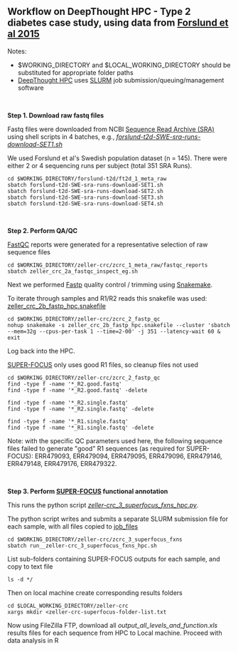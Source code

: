 ## Workflow on DeepThought HPC - Type 2 diabetes case study, using data from [Forslund et al 2015](https://doi.org/10.1038/nature15766)

Notes:
- $WORKING_DIRECTORY and $LOCAL_WORKING_DIRECTORY should be substituted for appropriate folder paths
- [DeepThought HPC](https://deepthoughtdocs.flinders.edu.au/en/latest/) uses [SLURM](https://deepthoughtdocs.flinders.edu.au/en/latest/SLURM/SLURMIntro.html) job submission/queuing/management software

&nbsp;

**Step 1. Download raw fastq files**

Fastq files were downloaded from NCBI [Sequence Read Archive (SRA)](https://www.ncbi.nlm.nih.gov/sra) using shell scripts in 4 batches, e.g., *[forslund-t2d-SWE-sra-runs-download-SET1.sh](ft2d_1_meta_raw/forslund-t2d-SWE-sra-runs-download-SET1.sh)*

We used Forslund et al's Swedish population dataset (n = 145). 
There were either 2 or 4 sequencing runs per subject (total 351 SRA Runs).


```Shell
cd $WORKING_DIRECTORY/forslund-t2d/ft2d_1_meta_raw
sbatch forslund-t2d-SWE-sra-runs-download-SET1.sh
sbatch forslund-t2d-SWE-sra-runs-download-SET2.sh
sbatch forslund-t2d-SWE-sra-runs-download-SET3.sh
sbatch forslund-t2d-SWE-sra-runs-download-SET4.sh
```

&nbsp;

**Step 2. Perform QA/QC**

[FastQC](https://www.bioinformatics.babraham.ac.uk/projects/fastqc/) reports were generated for a representative selection of raw sequence files

```Shell
cd $WORKING_DIRECTORY/zeller-crc/zcrc_1_meta_raw/fastqc_reports
sbatch zeller_crc_2a_fastqc_inspect_eg.sh
```

Next we performed [Fastp](https://github.com/OpenGene/fastp) quality control / trimming using [Snakemake](https://snakemake.github.io/).

To iterate through samples and R1/R2 reads this snakefile was used: [zeller_crc_2b_fastp_hpc.snakefile](zcrc_2_fastp_qc/zeller_crc_2b_fastp_hpc.snakefile)

```Shell 
cd $WORKING_DIRECTORY/zeller-crc/zcrc_2_fastp_qc
nohup snakemake -s zeller_crc_2b_fastp_hpc.snakefile --cluster 'sbatch --mem=32g --cpus-per-task 1 --time=2-00' -j 351 --latency-wait 60 & exit
```

Log back into the HPC.

[SUPER-FOCUS](https://github.com/metageni/SUPER-FOCUS) only uses good R1 files, so cleanup files not used
```Shell
cd $WORKING_DIRECTORY/zeller-crc/zcrc_2_fastp_qc
find -type f -name '*_R2.good.fastq'
find -type f -name '*_R2.good.fastq' -delete

find -type f -name '*_R2.single.fastq'
find -type f -name '*_R2.single.fastq' -delete

find -type f -name '*_R1.single.fastq'
find -type f -name '*_R1.single.fastq' -delete
```

Note: with the specific QC parameters used here, the following sequence files failed to generate "good" R1 sequences (as required for SUPER-FOCUS): ERR479093, ERR479094, ERR479095, ERR479096, ERR479146, ERR479148, ERR479176, ERR479322.

&nbsp;

**Step 3. Perform [SUPER-FOCUS](https://github.com/metageni/SUPER-FOCUS) functional annotation**

This runs the python script *[zeller-crc_3_superfocus_fxns_hpc.py](zcrc_3_superfocus_fxns/zeller-crc_3_superfocus_fxns_hpc.py)*.

The python script writes and submits a separate SLURM submission file for each sample, with all files copied to [job_files](zcrc_3_superfocus_fxns/job_files)

```Shell
cd $WORKING_DIRECTORY/zeller-crc/zcrc_3_superfocus_fxns
sbatch run__zeller-crc_3_superfocus_fxns_hpc.sh
```
List sub-folders containing SUPER-FOCUS outputs for each sample, and copy to text file
```Shell
ls -d */
```
Then on local machine create corresponding results folders
```Shell
cd $LOCAL_WORKING_DIRECTORY/zeller-crc
xargs mkdir <zeller-crc-superfocus-folder-list.txt
```

Now using FileZilla FTP, download all *output_all_levels_and_function.xls* results files for each sequence from HPC to Local machine.
Proceed with data analysis in R
